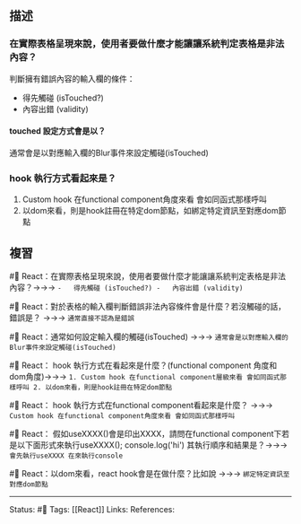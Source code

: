 ## 描述

### 在實際表格呈現來說，使用者要做什麼才能讓讓系統判定表格是非法內容？

判斷擁有錯誤內容的輸入欄的條件：
-   得先觸碰 (isTouched?)
-   內容出錯 (validity)

#### touched 設定方式會是以？
通常會是以對應輸入欄的Blur事件來設定觸碰(isTouched)

### hook 執行方式看起來是？
1. Custom hook 在functional component角度來看 會如同函式那樣呼叫
2. 以dom來看，則是hook註冊在特定dom節點，如綁定特定資訊至對應dom節點




## 複習

#🧠 React：在實際表格呈現來說，使用者要做什麼才能讓讓系統判定表格是非法內容？->->-> `-   得先觸碰 (isTouched?) -   內容出錯 (validity)`
<!--SR:!2023-02-05,67,250-->



#🧠 React：對於表格的輸入欄判斷錯誤非法內容條件會是什麼？若沒觸碰的話，錯誤是？ ->->-> `通常直接不認為是錯誤`
<!--SR:!2023-02-03,55,250-->


#🧠 React：通常如何設定輸入欄的觸碰(isTouched) ->->-> `通常會是以對應輸入欄的Blur事件來設定觸碰(isTouched)`
<!--SR:!2023-02-18,75,250-->

#🧠 React： hook 執行方式在看起來是什麼？(functional component 角度和dom角度)->->-> `1. Custom hook 在functional component層級來看 會如同函式那樣呼叫 2. 以dom來看，則是hook註冊在特定dom節點`
<!--SR:!2023-02-18,75,250-->

#🧠 React： hook 執行方式在functional component看起來是什麼？ ->->-> ` Custom hook 在functional component角度來看 會如同函式那樣呼叫`
<!--SR:!2023-02-16,73,250-->


#🧠 React： 假如useXXXX()會是印出XXXX，請問在functional component下若是以下面形式來執行useXXXX(); console.log('hi')  其執行順序和結果是？->->-> `會先執行useXXXX 在來執行console`
<!--SR:!2023-02-16,73,250-->

#🧠 React：以dom來看，react hook會是在做什麼？比如說 ->->-> `綁定特定資訊至對應dom節點`
<!--SR:!2023-01-28,60,250-->

---
Status: #🌱 
Tags:
[[React]]
Links:
References: